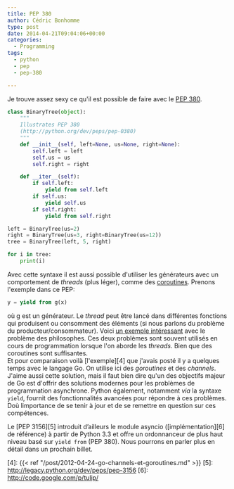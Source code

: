```yaml
---
title: PEP 380
author: Cédric Bonhomme
type: post
date: 2014-04-21T09:04:06+00:00
categories:
  - Programming
tags:
  - python
  - pep
  - pep-380

---
```

Je trouve assez sexy ce qu'il est possible de faire avec le [PEP 380][1].

```python
class BinaryTree(object):
    """
    Illustrates PEP 380
    (http://python.org/dev/peps/pep-0380)
    """
    def __init__(self, left=None, us=None, right=None):
        self.left = left
        self.us = us
        self.right = right

    def __iter__(self):
        if self.left:
            yield from self.left
        if self.us:
            yield self.us
        if self.right:
            yield from self.right

left = BinaryTree(us=2)
right = BinaryTree(us=3, right=BinaryTree(us=12))
tree = BinaryTree(left, 5, right)

for i in tree:
    print(i)
```

Avec cette syntaxe il est aussi possible d'utiliser les générateurs avec un
comportement de _threads_ (plus léger), comme des [coroutines][2].
Prenons l'exemple dans ce PEP:

```python
y = yield from g(x)
```

où g est un générateur. Le _thread_ peut être lancé dans différentes fonctions
qui produisent ou consomment des éléments (si nous parlons du problème du
producteur/consommateur). Voici [un exemple intéressant][3] avec le problème
des philosophes. Ces deux problèmes sont souvent utilisés en cours de
programmation lorsque l'on aborde les _threads_. Bien que des coroutines sont
suffisantes.  
Et pour comparaison voilà [l'exemple][4] que j'avais posté il y a quelques temps
avec le langage Go. On utilise ici des _goroutines_ et des _channels_. J'aime
aussi cette solution, mais il faut bien dire qu'un des objectifs majeur de Go
est d'offrir des solutions modernes pour les problèmes de programmation
asynchrone. Python également, notamment _via_ la syntaxe `yield`, fournit des
fonctionnalités avancées pour répondre à ces problèmes. Doù limportance de se
tenir à jour et de se remettre en question sur ces compétences.

Le [PEP 3156][5] introduit d’ailleurs le module asyncio ([implémentation][6] de
référence) à partir de Python 3.3 et offre un ordonnanceur de plus haut niveau
basé sur `yield from` (PEP 380). Nous pourrons en parler plus en détail dans un
prochain billet.

 [1]: http://python.org/dev/peps/pep-0380
 [2]: https://en.wikipedia.org/wiki/Coroutine
 [3]: http://www.cosc.canterbury.ac.nz/greg.ewing/python/yield-from/yf_current/Examples/Scheduler/philosophers.py
 [4]: {{< ref "/post/2012-04-24-go-channels-et-goroutines.md" >}}
 [5]: http://legacy.python.org/dev/peps/pep-3156
 [6]: http://code.google.com/p/tulip/
